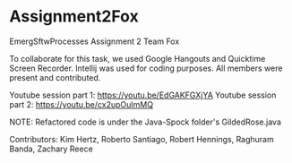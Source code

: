 # Assignment2Fox
EmergSftwProcesses Assignment 2
Team Fox

To collaborate for this task, we used Google Hangouts and Quicktime Screen Recorder. Intellij was used for coding purposes. All members were present and contributed.

Youtube session part 1: https://youtu.be/EdGAKFGXjYA
Youtube session part 2: https://youtu.be/cx2upOuImMQ

NOTE: Refactored code is under the Java-Spock folder's GildedRose.java

Contributors: Kim Hertz, Roberto Santiago, Robert Hennings, Raghuram Banda, Zachary Reece
